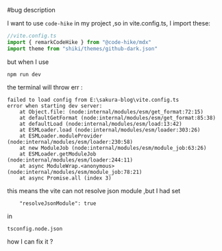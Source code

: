#bug description

I want to use `code-hike` in my project ,so in vite.config.ts, I import these:
```js
//vite.config.ts
import { remarkCodeHike } from "@code-hike/mdx"
import theme from "shiki/themes/github-dark.json"
``` 
but when I use
```shell
npm run dev 
```

the terminal will throw err :
```shell
failed to load config from E:\sakura-blog\vite.config.ts
error when starting dev server:
    at Object.file: (node:internal/modules/esm/get_format:72:15)
    at defaultGetFormat (node:internal/modules/esm/get_format:85:38)
    at defaultLoad (node:internal/modules/esm/load:13:42)
    at ESMLoader.load (node:internal/modules/esm/loader:303:26)
    at ESMLoader.moduleProvider (node:internal/modules/esm/loader:230:58)
    at new ModuleJob (node:internal/modules/esm/module_job:63:26)
    at ESMLoader.getModuleJob (node:internal/modules/esm/loader:244:11)
    at async ModuleWrap.<anonymous> (node:internal/modules/esm/module_job:78:21)
    at async Promise.all (index 3)
```
this means the vite can not resolve json module ,but I had set

 `    "resolveJsonModule": true` 

in 

`tsconfig.node.json`

how I can fix it ?
